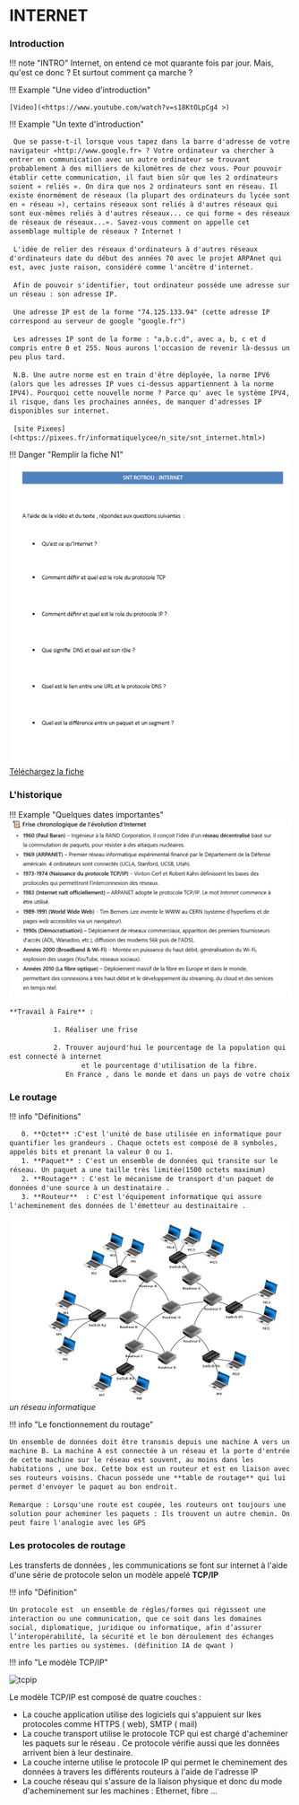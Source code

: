 # INTERNET
<base target="_blank">

### Introduction
!!! note "INTRO"
      Internet, on entend ce mot quarante fois par jour. Mais, qu'est ce donc ? Et surtout comment ça marche ? 


!!! Example "Une video d'introduction"

    [Video](<https://www.youtube.com/watch?v=s18KtOLpCg4 >)

    
!!! Example "Un texte d'introduction"
    
   
     Que se passe-t-il lorsque vous tapez dans la barre d'adresse de votre navigateur «http://www.google.fr» ? Votre ordinateur va chercher à entrer en communication avec un autre ordinateur se trouvant probablement à des milliers de kilomètres de chez vous. Pour pouvoir établir cette communication, il faut bien sûr que les 2 ordinateurs soient « reliés ». On dira que nos 2 ordinateurs sont en réseau. Il existe énormément de réseaux (la plupart des ordinateurs du lycée sont en « réseau »), certains réseaux sont reliés à d'autres réseaux qui sont eux-mêmes reliés à d'autres réseaux... ce qui forme « des réseaux de réseaux de réseaux...». Savez-vous comment on appelle cet assemblage multiple de réseaux ? Internet !

     L'idée de relier des réseaux d'ordinateurs à d'autres réseaux d'ordinateurs date du début des années 70 avec le projet ARPAnet qui est, avec juste raison, considéré comme l'ancêtre d'internet.

     Afin de pouvoir s'identifier, tout ordinateur possède une adresse sur un réseau : son adresse IP.

     Une adresse IP est de la forme "74.125.133.94" (cette adresse IP correspond au serveur de google "google.fr")

     Les adresses IP sont de la forme : "a.b.c.d", avec a, b, c et d compris entre 0 et 255. Nous aurons l'occasion de revenir là-dessus un peu plus tard.

     N.B. Une autre norme est en train d'être déployée, la norme IPV6 (alors que les adresses IP vues ci-dessus appartiennent à la norme IPV4). Pourquoi cette nouvelle norme ? Parce qu' avec le système IPV4, il risque, dans les prochaines années, de manquer d'adresses IP disponibles sur internet.

     [site Pixees](<https://pixees.fr/informatiquelycee/n_site/snt_internet.html>)


!!! Danger "Remplir la fiche N1"
     ![alt text](ficheN1.png)<br>
           [Téléchargez la fiche](FicheN1.odt)
        
### L'historique
!!! Example "Quelques dates importantes"
    ![alt text](chronoInternet.png)
    

    **Travail à Faire** :  
                      
               1. Réaliser une frise 
                       
               2. Trouver aujourd'hui le pourcentage de la population qui est connecté à internet 
                      et le pourcentage d'utilisation de la fibre. 
                  En France , dans le monde et dans un pays de votre choix



        
### Le routage

!!! info "Définitions" 
        
       0. **Octet** :C'est l'unité de base utilisée en informatique pour quantifier les grandeurs . Chaque octets est composé de 8 symboles, appelés bits et prenant la valeur 0 ou 1.
       1. **Paquet** : C'est un ensemble de données qui transite sur le réseau. Un paquet a une taille très limitée(1500 octets maximum)
       2. **Routage** : C'est le mécanisme de transport d'un paquet de données d'une source à un destinataire .
       3. **Routeur**  : C'est l'équipement informatique qui assure l'acheminement des données de l'émetteur au destinaitaire . 
       
![reseau](reseau.png)
_un réseau informatique_

!!! info "Le fonctionnement du routage"

    Un ensemble de données doit être transmis depuis une machine A vers un machine B. La machine A est connectée à un réseau et la porte d'entrée de cette machine sur le réseau est souvent, au moins dans les habitations , une box. Cette box est un routeur et est en liaison avec ses routeurs voisins. Chacun possède une **table de routage** qui lui permet d'envoyer le paquet au bon endroit.

    Remarque : Lorsqu'une route est coupée, les routeurs ont toujours une solution pour acheminer les paquets : Ils trouvent un autre chemin. On peut faire l'analogie avec les GPS 
### Les protocoles de routage 
 Les transferts de données , les communications se font sur internet à l'aide d'une série de protocole selon un modèle appelé **TCP/IP**

!!! info "Définition"

    Un protocole est  un ensemble de règles/formes qui régissent une interaction ou une communication, que ce soit dans les domaines social, diplomatique, juridique ou informatique, afin d’assurer                 l’interopérabilité, la sécurité et le bon déroulement des échanges entre les parties ou systèmes. (définition IA de qwant )

!!! info "Le modèle TCP/IP"
 
![tcpip](https://github.com/user-attachments/assets/4b96fbff-4cf5-45ca-8ed5-9be8f3403c0b)

Le modèle TCP/IP est composé de quatre couches :

* La couche application utilise des logiciels qui s'appuient sur lkes protocoles comme HTTPS ( web), SMTP ( mail)
* La  couche transport utilise le protocole TCP qui est chargé d'acheminer les paquets sur le réseau . Ce protocole vérifie aussi que les données arrivent bien à leur destinaire.
* La couche interne utilise le protocole IP qui permet le cheminement des données à travers les différents routeurs à l'aide de l'adresse IP
* La couche réseau qui s'assure de la liaison physique et donc du mode d'acheminement sur les machines : Ethernet, fibre ... 

 
